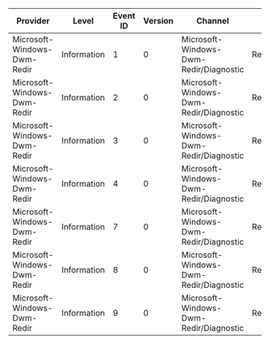 Provider                     |  Level        |  Event ID  |  Version  |  Channel                                 |  Task                            |  Opcode  |  Keyword   |  Message
-----------------------------|---------------|------------|-----------|------------------------------------------|----------------------------------|----------|------------|---------
Microsoft-Windows-Dwm-Redir  |  Information  |  1         |  0        |  Microsoft-Windows-Dwm-Redir/Diagnostic  |  RedirGetSharedHandle            |          |  DwmRedir  |
Microsoft-Windows-Dwm-Redir  |  Information  |  2         |  0        |  Microsoft-Windows-Dwm-Redir/Diagnostic  |  RedirUpdateSharedSurface        |          |  DwmRedir  |
Microsoft-Windows-Dwm-Redir  |  Information  |  3         |  0        |  Microsoft-Windows-Dwm-Redir/Diagnostic  |  RedirAsyncFlush                 |          |  DwmRedir  |
Microsoft-Windows-Dwm-Redir  |  Information  |  4         |  0        |  Microsoft-Windows-Dwm-Redir/Diagnostic  |  RedirDxResize                   |          |  DwmRedir  |
Microsoft-Windows-Dwm-Redir  |  Information  |  7         |  0        |  Microsoft-Windows-Dwm-Redir/Diagnostic  |  RedirDwmUpdate                  |          |  DwmRedir  |
Microsoft-Windows-Dwm-Redir  |  Information  |  8         |  0        |  Microsoft-Windows-Dwm-Redir/Diagnostic  |  RedirSetLivePreviewExcludeHwnd  |          |  DwmRedir  |
Microsoft-Windows-Dwm-Redir  |  Information  |  9         |  0        |  Microsoft-Windows-Dwm-Redir/Diagnostic  |  RedirProcessLogicalSurface      |          |  DwmRedir  |